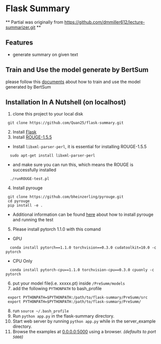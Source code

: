 # Flask Summary

** Partial was originally from https://github.com/dmmiller612/lecture-summarizer.git **

Features
--------
 * generate summary on given text

 Train and Use the model generate by BertSum
 -------------------------------------------
 please follow this [documents](https://github.com/Quan25/flask-summary/blob/master/guides.pdf) about how to train and use the model generated by BertSum

Installation In A Nutshell (on localhost)
--------------------------
 1. clone this project to your local disk
 ```
  git clone https://github.com/Quan25/flask-summary.git
 ```

 2. Install [Flask](https://flask.palletsprojects.com/en/1.1.x/installation/#installation)
 3. Install [ROUGE-1.5.5](https://drive.google.com/file/d/1RxfZOYyNvzvCf37_vABfJMkohAsEZKtH/view?usp=sharing)
  - Install `libxml-parser-perl`, it is essential for installing ROUGE-1.5.5
  ```
    sudo apt-get install libxml-parser-perl
  ```
  - and make sure you can run this, which means the ROUGE is successfully installed
  ```
    ./runROUGE-test.pl
  ```
 4. Install pyrouge
 ```
  git clone https://github.com/bheinzerling/pyrouge.git
  cd pyrouge
  pip install -e .
 ```
 - Additional information can be found [here](https://github.com/bheinzerling/pyrouge) about how to install pyrouge and running the test

 5. Please install pytorch 1.1.0 with this comand
 - GPU
```
  conda install pytorch==1.1.0 torchvision==0.3.0 cudatoolkit=10.0 -c pytorch
```
 - CPU Only
```
  conda install pytorch-cpu==1.1.0 torchvision-cpu==0.3.0 cpuonly -c pytorch
```
 6. put your model file(i.e. xxxxx.pt) inside ```/PreSumm/models ```
 7. add the following `PYTHONPATH` to bash_profile
 ```
  export PYTHONPATH=$PYTHONPATH:/path/to/flask-summary/PreSumm/src
  export PYTHONPATH=$PYTHONPATH:/path/to/flask-summary/PreSumm/

 ```
 8. run `source ~/.bash_profile`
 9. Run `python app.py` in the flask-summary directory.
 10. Start web server by running `python app.py` while in the server_example directory.
 11. Browse the examples at [0.0.0.0:5000](http://0.0.0:5000) using a browser. *(defaults to port `5000`)*

